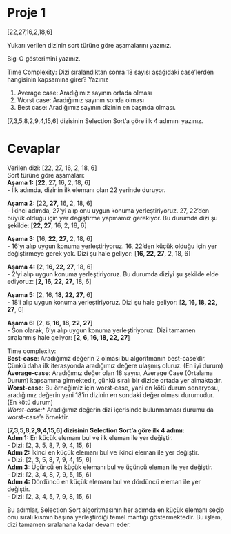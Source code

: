 <h1 id="proje-1">Proje 1</h1>
<p>[22,27,16,2,18,6]</p>
<p>Yukarı verilen dizinin sort türüne göre aşamalarını yazınız.</p>
<p>Big-O gösterimini yazınız.</p>
<p>Time Complexity: Dizi sıralandıktan sonra 18 sayısı aşağıdaki case’lerden hangisinin kapsamına girer? Yazınız</p>
<ol>
<li>Average case: Aradığımız sayının ortada olması</li>
<li>Worst case: Aradığımız sayının sonda olması</li>
<li>Best case: Aradığımız sayının dizinin en başında olması.</li>
</ol>
<p>[7,3,5,8,2,9,4,15,6] dizisinin Selection Sort’a göre ilk 4 adımını yazınız.</p>
<h1 id="cevaplar">Cevaplar</h1>
<p>Verilen dizi: [22, 27, 16, 2, 18, 6]<br>
Sort türüne göre aşamaları:<br>
<strong>Aşama 1:</strong> [<strong>22</strong>, 27, 16, 2, 18, 6]<br>
-   İlk adımda, dizinin ilk elemanı olan 22 yerinde duruyor.</p>
<p><strong>Aşama 2:</strong> [22, <strong>27</strong>, 16, 2, 18, 6]<br>
-   İkinci adımda, 27’yi alıp onu uygun konuma yerleştiriyoruz. 27, 22’den büyük olduğu için yer değiştirme yapmamız gerekiyor. Bu durumda dizi şu şekilde: [<strong>22, 27</strong>, 16, 2, 18, 6]</p>
<p><strong>Aşama 3:</strong> [16, <strong>22, 27</strong>, 2, 18, 6]<br>
-   16’yı alıp uygun konuma yerleştiriyoruz. 16, 22’den küçük olduğu için yer değiştirmeye gerek yok. Dizi şu hale geliyor: [<strong>16, 22, 27</strong>, 2, 18, 6]</p>
<p><strong>Aşama 4:</strong> [2, <strong>16, 22, 27</strong>, 18, 6]<br>
-   2’yi alıp uygun konuma yerleştiriyoruz. Bu durumda diziyi şu şekilde elde ediyoruz: [<strong>2, 16, 22, 27</strong>, 18, 6]</p>
<p><strong>Aşama 5:</strong> [2, 16, <strong>18, 22, 27</strong>, 6]<br>
-   18’i alıp uygun konuma yerleştiriyoruz. Dizi şu hale geliyor: [<strong>2, 16, 18, 22, 27</strong>, 6]</p>
<p><strong>Aşama 6:</strong> [2, 6, <strong>16, 18, 22, 27</strong>]<br>
-   Son olarak, 6’yı alıp uygun konuma yerleştiriyoruz. Dizi tamamen sıralanmış hale geliyor: [<strong>2, 6, 16, 18, 22, 27</strong>]</p>
<p>Time complexity:<br>
<strong>Best-case</strong>: Aradığımız değerin 2 olması bu algoritmanın best-case’dir. Çünkü daha ilk iterasyonda aradığımız değere ulaşmış oluruz. (En iyi durum)<br>
<strong>Average-case</strong>: Aradığımız değer olan 18 sayısı, Average Case (Ortalama Durum) kapsamına girmektedir, çünkü sıralı bir dizide ortada yer almaktadır.<br>
<strong>Worst-case</strong>: Bu örneğimiz için worst-case, yani en kötü durum senaryosu, aradığımız değerin yani 18’in dizinin en sondaki değer olması durumudur. (En kötü durum)<br>
<em>Worst-case:</em>* Aradığımız değerin dizi içerisinde bulunmaması durumu da worst-case’e örnektir.</p>
<p><strong>[7,3,5,8,2,9,4,15,6] dizisinin Selection Sort’a göre ilk 4 adımı:</strong><br>
<strong>Adım 1:</strong> En küçük elemanı bul ve ilk eleman ile yer değiştir.<br>
-   Dizi: [2, 3, 5, 8, 7, 9, 4, 15, 6]<br>
<strong>Adım 2:</strong> İkinci en küçük elemanı bul ve ikinci eleman ile yer değiştir.<br>
-   Dizi: [2, 3, 5, 8, 7, 9, 4, 15, 6]<br>
<strong>Adım 3:</strong> Üçüncü en küçük elemanı bul ve üçüncü eleman ile yer değiştir.<br>
-   Dizi: [2, 3, 4, 8, 7, 9, 5, 15, 6]<br>
<strong>Adım 4:</strong> Dördüncü en küçük elemanı bul ve dördüncü eleman ile yer değiştir.<br>
-   Dizi: [2, 3, 4, 5, 7, 9, 8, 15, 6]</p>
<p>Bu adımlar, Selection Sort algoritmasının her adımda en küçük elemanı seçip onu sıralı kısmın başına yerleştirdiği temel mantığı göstermektedir. Bu işlem, dizi tamamen sıralanana kadar devam eder.</p>

